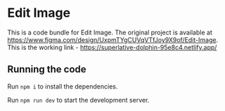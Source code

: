 
  # Edit Image

  This is a code bundle for Edit Image. The original project is available at https://www.figma.com/design/UxpmTYgCUVqVTfJoy9X9of/Edit-Image.
  This is the working link - https://superlative-dolphin-95e8c4.netlify.app/

  ## Running the code

  Run `npm i` to install the dependencies.

  Run `npm run dev` to start the development server.
  
